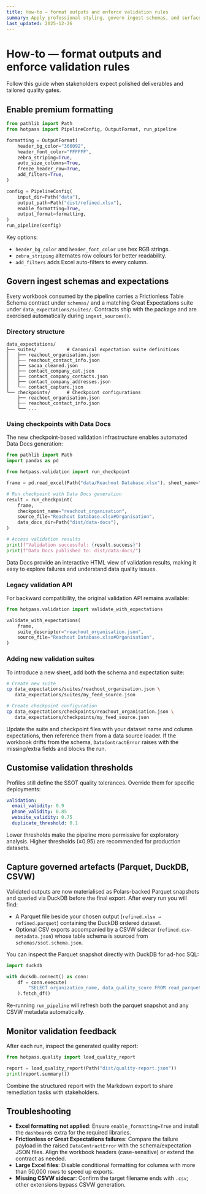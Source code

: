 ```yaml
---
title: How-to — format outputs and enforce validation rules
summary: Apply professional styling, govern ingest schemas, and surface parquet/CSVW artefacts for downstream tooling.
last_updated: 2025-12-26
---
```


# How-to — format outputs and enforce validation rules

Follow this guide when stakeholders expect polished deliverables and tailored quality gates.

## Enable premium formatting

```python
from pathlib import Path
from hotpass import PipelineConfig, OutputFormat, run_pipeline

formatting = OutputFormat(
    header_bg_color="366092",
    header_font_color="FFFFFF",
    zebra_striping=True,
    auto_size_columns=True,
    freeze_header_row=True,
    add_filters=True,
)

config = PipelineConfig(
    input_dir=Path("data"),
    output_path=Path("dist/refined.xlsx"),
    enable_formatting=True,
    output_format=formatting,
)
run_pipeline(config)
```

Key options:

- `header_bg_color` and `header_font_color` use hex RGB strings.
- `zebra_striping` alternates row colours for better readability.
- `add_filters` adds Excel auto-filters to every column.

## Govern ingest schemas and expectations

Every workbook consumed by the pipeline carries a Frictionless Table Schema contract under `schemas/` and a matching Great Expectations suite under `data_expectations/suites/`. Contracts ship with the package and are exercised automatically during `ingest_sources()`.

### Directory structure

```
data_expectations/
├── suites/           # Canonical expectation suite definitions
│   ├── reachout_organisation.json
│   ├── reachout_contact_info.json
│   ├── sacaa_cleaned.json
│   ├── contact_company_cat.json
│   ├── contact_company_contacts.json
│   ├── contact_company_addresses.json
│   └── contact_capture.json
└── checkpoints/      # Checkpoint configurations
    ├── reachout_organisation.json
    ├── reachout_contact_info.json
    └── ...
```

### Using checkpoints with Data Docs

The new checkpoint-based validation infrastructure enables automated Data Docs generation:

```python
from pathlib import Path
import pandas as pd

from hotpass.validation import run_checkpoint

frame = pd.read_excel(Path("data/Reachout Database.xlsx"), sheet_name="Organisation")

# Run checkpoint with Data Docs generation
result = run_checkpoint(
    frame,
    checkpoint_name="reachout_organisation",
    source_file="Reachout Database.xlsx#Organisation",
    data_docs_dir=Path("dist/data-docs"),
)

# Access validation results
print(f"Validation successful: {result.success}")
print(f"Data Docs published to: dist/data-docs/")
```

Data Docs provide an interactive HTML view of validation results, making it easy to explore failures and understand data quality issues.

### Legacy validation API

For backward compatibility, the original validation API remains available:

```python
from hotpass.validation import validate_with_expectations

validate_with_expectations(
    frame,
    suite_descriptor="reachout_organisation.json",
    source_file="Reachout Database.xlsx#Organisation",
)
```

### Adding new validation suites

To introduce a new sheet, add both the schema and expectation suite:

```bash
# Create new suite
cp data_expectations/suites/reachout_organisation.json \
   data_expectations/suites/my_feed_source.json

# Create checkpoint configuration
cp data_expectations/checkpoints/reachout_organisation.json \
   data_expectations/checkpoints/my_feed_source.json
```

Update the suite and checkpoint files with your dataset name and column expectations, then reference them from a data source loader. If the workbook drifts from the schema, `DataContractError` raises with the missing/extra fields and blocks the run.

## Customise validation thresholds

Profiles still define the SSOT quality tolerances. Override them for specific deployments:

```yaml
validation:
  email_validity: 0.9
  phone_validity: 0.85
  website_validity: 0.75
  duplicate_threshold: 0.1
```

Lower thresholds make the pipeline more permissive for exploratory analysis. Higher thresholds (≥0.95) are recommended for production datasets.

## Capture governed artefacts (Parquet, DuckDB, CSVW)

Validated outputs are now materialised as Polars-backed Parquet snapshots and queried via DuckDB before the final export. After every run you will find:

- A Parquet file beside your chosen output (`refined.xlsx → refined.parquet`) containing the DuckDB ordered dataset.
- Optional CSV exports accompanied by a CSVW sidecar (`refined.csv-metadata.json`) whose table schema is sourced from `schemas/ssot.schema.json`.

You can inspect the Parquet snapshot directly with DuckDB for ad-hoc SQL:

```python
import duckdb

with duckdb.connect() as conn:
    df = conn.execute(
        "SELECT organization_name, data_quality_score FROM read_parquet('dist/refined.parquet') ORDER BY data_quality_score DESC"
    ).fetch_df()
```

Re-running `run_pipeline` will refresh both the parquet snapshot and any CSVW metadata automatically.

## Monitor validation feedback

After each run, inspect the generated quality report:

```python
from hotpass.quality import load_quality_report

report = load_quality_report(Path("dist/quality-report.json"))
print(report.summary())
```

Combine the structured report with the Markdown export to share remediation tasks with stakeholders.

## Troubleshooting

- **Excel formatting not applied**: Ensure `enable_formatting=True` and install the `dashboards` extra for the required libraries.
- **Frictionless or Great Expectations failures**: Compare the failure payload in the raised `DataContractError` with the schema/expectation JSON files. Align the workbook headers (case-sensitive) or extend the contract as needed.
- **Large Excel files**: Disable conditional formatting for columns with more than 50,000 rows to speed up exports.
- **Missing CSVW sidecar**: Confirm the target filename ends with `.csv`; other extensions bypass CSVW generation.
